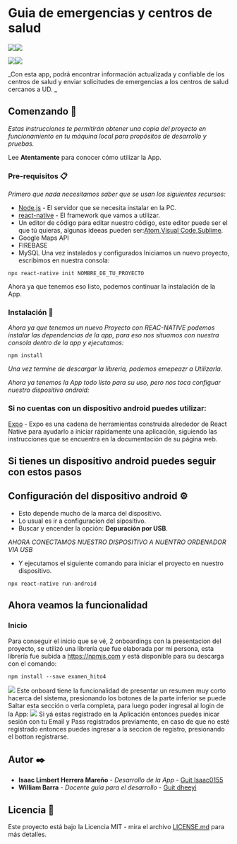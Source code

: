 # Guia de emergencias y centros de salud
![](assets/uno.jpg)![](assets/dos.jpg)

![](assets/tres.jpg)![](assets/cuatro.jpg)

_Con esta app, podrá encontrar información actualizada y confiable de los centros de salud y enviar solicitudes de emergencias a los centros de salud cercanos a UD. _

## Comenzando 🚀



_Estas instrucciones te permitirán obtener una copia del proyecto en funcionamiento en tu máquina local para propósitos de desarrollo y pruebas._

Lee **Atentamente** para conocer cómo utilizar la App.


### Pre-requisitos 📋

_Primero que nada necesitamos saber que se usan los siguientes recursos:_
* [Node.js](https://nodejs.org/es/download/) - El servidor que se necesita instalar en la PC.
* [react-native](https://www.npmjs.com/package/react-native) - El framework que vamos a utilizar.
* Un editor de código para editar nuestro código, este editor puede ser el que tú quieras, algunas ideeas pueden ser:[Atom](https://atom.io/),[Visual Code](https://code.visualstudio.com/download),[Sublime](https://www.sublimetext.com/3).
* Google Maps API
* FIREBASE
* MySQL
Una vez instalados y configurados Iniciamos un nuevo proyecto, escribimos en nuestra consola:
```
npx react-native init NOMBRE_DE_TU_PROYECTO
```
Ahora ya que tenemos eso listo, podemos continuar la instalación de la App.

### Instalación 🔧

_Ahora ya que tenemos un nuevo Proyecto con REAC-NATIVE podemos instalar las dependencias de la app, para eso nos situamos con nuestra consola dentro de la app y ejecutamos:_

```
npm install
```

_Una vez termine de descargar la libreria, podemos emepeazr a Utilizarla._



_Ahora ya tenemos la App todo listo para su uso, pero nos toca configuar nuestro dispositivo android:_

### Si no cuentas con un dispositivo android puedes utilizar:

[Expo](https://expo.io/) - Expo es una cadena de herramientas construida alrededor de React Native para ayudarlo a iniciar rápidamente una aplicación, siguiendo las instrucciones que se encuentra en la documentación de su página web.

## Si tienes un dispositivo android puedes seguir con estos pasos
## Configuración del dispositivo android ⚙️

* Esto depende mucho de la marca del dispositivo.
* Lo usual es ir a configuracion del sipositivo.
* Buscar y encender la opción: **Depuración por USB**.


_AHORA CONECTAMOS NUESTRO DISPOSITIVO A NUENTRO ORDENADOR VIA USB_

* Y ejecutamos el siguiente comando para iniciar el proyecto en nuestro dispositivo.
```
npx react-native run-android
```

## Ahora veamos la funcionalidad
### Inicio
Para conseguir el inicio que se vé, 2 onboardings con la presentacion del proyecto, se utilizó una librería que fue elaborada por mi persona, esta librería fue subida a https://npmjs.com y está disponible para su descarga con el comando:
```
npm install --save examen_hito4
```
![](assets/uno.jpg)
Este onboard tiene la funcionalidad de presentar un resumen muy corto hacerca del sistema, presionando los botones de la parte inferior se puede Saltar esta sección o verla completa, para luego poder ingresal al login de la App:
![](assets/dos.jpg)
Si yá estas registrado en la Aplicación entonces puedes inicar sesión con tu Email y Pass registrados previamente, en caso de que no esté registrado entonces puedes ingresar a la seccion de registro, presionando el botton registrarse.
## Autor ✒️

* **Isaac Limbert Herrera Mareño** - *Desarrollo de la App* - [Guit Isaac0155](https://github.com/Isaac0155)
* **William Barra** - *Docente guía para el desarrollo* - [Guit dheeyi](https://github.com/dheeyi)

## Licencia 📄

Este proyecto está bajo la Licencia MIT - mira el archivo [LICENSE.md](LICENSE.md) para más detalles.
